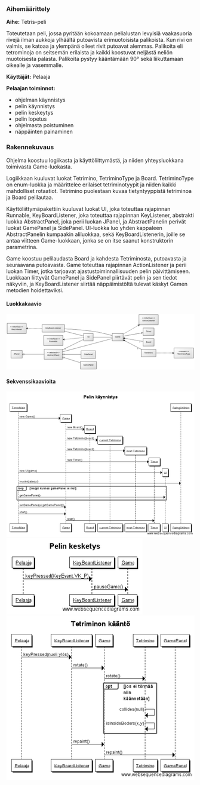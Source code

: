 ### Aihemäärittely


**Aihe:** Tetris-peli

Toteutetaan peli, jossa pyritään kokoamaan pelialustan levyisiä vaakasuoria rivejä ilman aukkoja ylhäältä putoavista erimuotoisista palikoista. Kun rivi on valmis, se katoaa ja ylempänä olleet rivit putoavat alemmas.
Palikoita eli tetrominoja on seitsemän erilaista ja kaikki koostuvat neljästä neliön muotoisesta palasta. Palikoita pystyy kääntämään 90° sekä liikuttamaan oikealle ja vasemmalle.

**Käyttäjät:** Pelaaja

**Pelaajan toiminnot:**
 * ohjelman käynnistys
 * pelin käynnistys
 * pelin keskeytys
 * pelin lopetus
 * ohjelmasta poistuminen
 * näppäinten painaminen


### Rakennekuvaus

Ohjelma koostuu logiikasta ja käyttöliittymästä, ja niiden yhteysluokkana toimivasta Game-luokasta. 

Logiikkaan kuuluvat luokat Tetrimino, TetriminoType ja Board. TetriminoType on enum-luokka ja määrittelee erilaiset tetriminotyypit ja niiden kaikki mahdolliset rotaatiot. Tetrimino puolestaan kuvaa tietyntyyppistä tetriminoa ja Board pelilautaa.

Käyttöliittymäpakettiin kuuluvat luokat UI, joka toteuttaa rajapinnan Runnable, KeyBoardListener, joka toteuttaa rajapinnan KeyListener, abstrakti luokka AbstractPanel, joka perii luokan JPanel, ja AbstractPanelin perivät luokat GamePanel ja SidePanel. UI-luokka luo yhden kappaleen AbstractPanelin kumpaakin aliluokkaa, sekä KeyBoardListenerin, joille se antaa viitteen Game-luokkaan, jonka se on itse saanut konstruktorin parametrina.

Game koostuu pelilaudasta Board ja kahdesta Tetriminosta, putoavasta ja seuraavana putoavasta. Game toteuttaa rajapinnan ActionListener ja perii luokan Timer, jotka tarjoavat ajastustoiminnallisuuden pelin päivittämiseen. Luokkaan liittyvät GamePanel ja SidePanel piirtävät pelin ja sen tiedot näkyviin, ja KeyBoardListener siirtää näppäimistöltä tulevat käskyt Gamen metodien hoidettaviksi.

#### Luokkakaavio

![luokkakaavio](/dokumentaatio/luokkakaavio.png)

#### Sekvenssikaavioita

![pelin käynnistys](/dokumentaatio/start.png)
![pelin keskeytys](/dokumentaatio/pause.png)
![tetriminon kääntäminen](/dokumentaatio/rotate.png)
